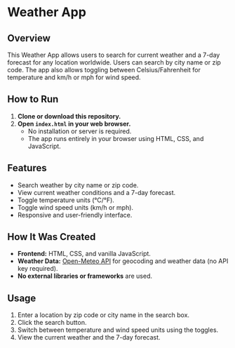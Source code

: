 # Weather App

## Overview

This Weather App allows users to search for current weather and a 7-day forecast for any location worldwide. 
Users can search by city name or zip code. The app also allows toggling between Celsius/Fahrenheit for temperature and km/h or mph for wind speed.

## How to Run

1. **Clone or download this repository.**
2. **Open `index.html` in your web browser.**
   - No installation or server is required.
   - The app runs entirely in your browser using HTML, CSS, and JavaScript.

## Features

- Search weather by city name or zip code.
- View current weather conditions and a 7-day forecast.
- Toggle temperature units (°C/°F).
- Toggle wind speed units (km/h or mph).
- Responsive and user-friendly interface.

## How It Was Created

- **Frontend:** HTML, CSS, and vanilla JavaScript.
- **Weather Data:** [Open-Meteo API](https://open-meteo.com/) for geocoding and weather data (no API key required).
- **No external libraries or frameworks** are used.

## Usage

1. Enter a location by zip code or city name in the search box.
2. Click the search button.
3. Switch between temperature and wind speed units using the toggles.
4. View the current weather and the 7-day forecast.

